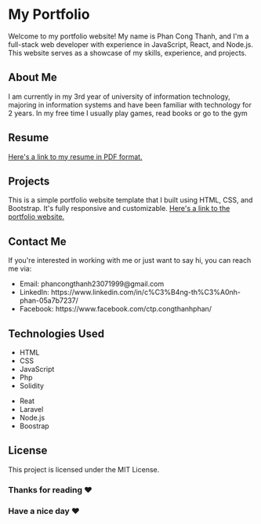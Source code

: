 # My Portfolio
Welcome to my portfolio website! My name is Phan Cong Thanh, and I'm a full-stack web developer with experience in JavaScript, React, and Node.js. This website serves as a showcase of my skills, experience, and projects.

## About Me
I am currently in my 3rd year of university of information technology, majoring in information systems and have been familiar with technology for 2 years. In my free time I usually play games, read books or go to the gym

## Resume
<a href="https://example.com/janedoe_resume.pdf">Here's a link to my resume in PDF format.</a>

## Projects
This is a simple portfolio website template that I built using HTML, CSS, and Bootstrap. It's fully responsive and customizable.
<a href="https://github.com/janedoe/portfolio-template">Here's a link to the portfolio website.</a>

## Contact Me
If you're interested in working with me or just want to say hi, you can reach me via:
<ul>
  <li>Email: phancongthanh23071999@gmail.com</li>
  <li>LinkedIn: https://www.linkedin.com/in/c%C3%B4ng-th%C3%A0nh-phan-05a7b7237/</li>
  <li>Facebook: https://www.facebook.com/ctp.congthanhphan/</li>
</ul>

## Technologies Used

<ul>
  <li>HTML</li>
  <li>CSS</li>
  <li>JavaScript</li>
  <li>Php</li>
  <li>Solidity</li>
</ul>
<ul>
  <li>Reat</li>
  <li>Laravel</li>
  <li>Node.js</li>
  <li>Boostrap</li>
</ul>

## License
This project is licensed under the MIT License.

### Thanks for reading :heart:
### Have a nice day :heart:
